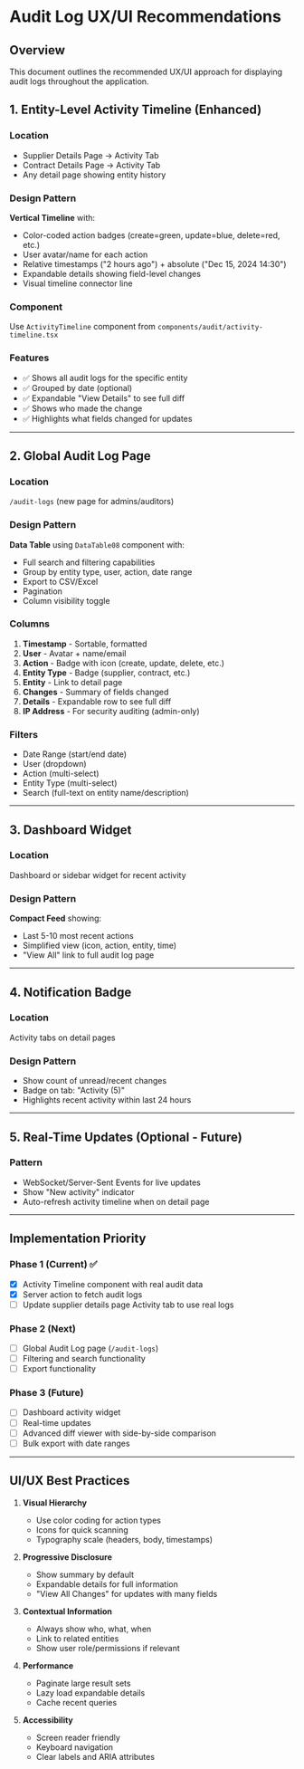 # Audit Log UX/UI Recommendations

## Overview
This document outlines the recommended UX/UI approach for displaying audit logs throughout the application.

## 1. Entity-Level Activity Timeline (Enhanced)

### Location
- Supplier Details Page → Activity Tab
- Contract Details Page → Activity Tab
- Any detail page showing entity history

### Design Pattern
**Vertical Timeline** with:
- Color-coded action badges (create=green, update=blue, delete=red, etc.)
- User avatar/name for each action
- Relative timestamps ("2 hours ago") + absolute ("Dec 15, 2024 14:30")
- Expandable details showing field-level changes
- Visual timeline connector line

### Component
Use `ActivityTimeline` component from `components/audit/activity-timeline.tsx`

### Features
- ✅ Shows all audit logs for the specific entity
- ✅ Grouped by date (optional)
- ✅ Expandable "View Details" to see full diff
- ✅ Shows who made the change
- ✅ Highlights what fields changed for updates

---

## 2. Global Audit Log Page

### Location
`/audit-logs` (new page for admins/auditors)

### Design Pattern
**Data Table** using `DataTable08` component with:
- Full search and filtering capabilities
- Group by entity type, user, action, date range
- Export to CSV/Excel
- Pagination
- Column visibility toggle

### Columns
1. **Timestamp** - Sortable, formatted
2. **User** - Avatar + name/email
3. **Action** - Badge with icon (create, update, delete, etc.)
4. **Entity Type** - Badge (supplier, contract, etc.)
5. **Entity** - Link to detail page
6. **Changes** - Summary of fields changed
7. **Details** - Expandable row to see full diff
8. **IP Address** - For security auditing (admin-only)

### Filters
- Date Range (start/end date)
- User (dropdown)
- Action (multi-select)
- Entity Type (multi-select)
- Search (full-text on entity name/description)

---

## 3. Dashboard Widget

### Location
Dashboard or sidebar widget for recent activity

### Design Pattern
**Compact Feed** showing:
- Last 5-10 most recent actions
- Simplified view (icon, action, entity, time)
- "View All" link to full audit log page

---

## 4. Notification Badge

### Location
Activity tabs on detail pages

### Design Pattern
- Show count of unread/recent changes
- Badge on tab: "Activity (5)"
- Highlights recent activity within last 24 hours

---

## 5. Real-Time Updates (Optional - Future)

### Pattern
- WebSocket/Server-Sent Events for live updates
- Show "New activity" indicator
- Auto-refresh activity timeline when on detail page

---

## Implementation Priority

### Phase 1 (Current) ✅
- [x] Activity Timeline component with real audit data
- [x] Server action to fetch audit logs
- [ ] Update supplier details page Activity tab to use real logs

### Phase 2 (Next)
- [ ] Global Audit Log page (`/audit-logs`)
- [ ] Filtering and search functionality
- [ ] Export functionality

### Phase 3 (Future)
- [ ] Dashboard activity widget
- [ ] Real-time updates
- [ ] Advanced diff viewer with side-by-side comparison
- [ ] Bulk export with date ranges

---

## UI/UX Best Practices

1. **Visual Hierarchy**
   - Use color coding for action types
   - Icons for quick scanning
   - Typography scale (headers, body, timestamps)

2. **Progressive Disclosure**
   - Show summary by default
   - Expandable details for full information
   - "View All Changes" for updates with many fields

3. **Contextual Information**
   - Always show who, what, when
   - Link to related entities
   - Show user role/permissions if relevant

4. **Performance**
   - Paginate large result sets
   - Lazy load expandable details
   - Cache recent queries

5. **Accessibility**
   - Screen reader friendly
   - Keyboard navigation
   - Clear labels and ARIA attributes

